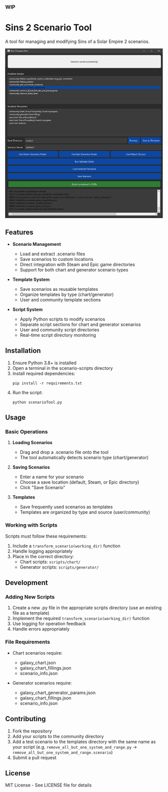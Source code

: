 ### WIP

# Sins 2 Scenario Tool

A tool for managing and modifying Sins of a Solar Empire 2 scenarios.

![screenshot](https://github.com/JustAnotherIdea/sins2-community-tools/blob/main/images/image.png?raw=true)

## Features

- **Scenario Management**
  - Load and extract .scenario files
  - Save scenarios to custom locations
  - Direct integration with Steam and Epic game directories
  - Support for both chart and generator scenario types

- **Template System**
  - Save scenarios as reusable templates
  - Organize templates by type (chart/generator)
  - User and community template sections

- **Script System**
  - Apply Python scripts to modify scenarios
  - Separate script sections for chart and generator scenarios
  - User and community script directories
  - Real-time script directory monitoring

## Installation

1. Ensure Python 3.8+ is installed
2. Open a terminal in the scenario-scripts directory
3. Install required dependencies:
   ```
   pip install -r requirements.txt
   ```
3. Run the script:
   ```
   python scenarioTool.py
   ```


## Usage

### Basic Operations

1. **Loading Scenarios**
   - Drag and drop a .scenario file onto the tool
   - The tool automatically detects scenario type (chart/generator)

2. **Saving Scenarios**
   - Enter a name for your scenario
   - Choose a save location (default, Steam, or Epic directory)
   - Click "Save Scenario"

3. **Templates**
   - Save frequently used scenarios as templates
   - Templates are organized by type and source (user/community)

### Working with Scripts

Scripts must follow these requirements:

1. Include a `transform_scenario(working_dir)` function
2. Handle logging appropriately
3. Place in the correct directory:
   - Chart scripts: `scripts/chart/`
   - Generator scripts: `scripts/generator/`


## Development

### Adding New Scripts

1. Create a new .py file in the appropriate scripts directory (use an existing file as a template)
2. Implement the required `transform_scenario(working_dir)` function
3. Use logging for operation feedback
4. Handle errors appropriately

### File Requirements

- Chart scenarios require:
  - galaxy_chart.json
  - galaxy_chart_fillings.json
  - scenario_info.json

- Generator scenarios require:
  - galaxy_chart_generator_params.json
  - galaxy_chart_fillings.json
  - scenario_info.json

## Contributing

1. Fork the repository
2. Add your scripts to the community directory
3. Add a test scenario to the templates directory with the same name as your script (e.g. `remove_all_but_one_system_and_range.py` -> `remove_all_but_one_system_and_range.scenario`)
4. Submit a pull request

## License

MIT License - See LICENSE file for details

